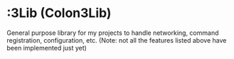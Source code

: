 # :3Lib (Colon3Lib)
General purpose library for my projects to handle networking, command registration, configuration, etc.
(Note: not all the features listed above have been implemented just yet)